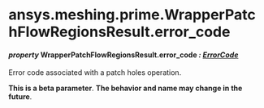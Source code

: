 # ansys.meshing.prime.WrapperPatchFlowRegionsResult.error_code



#### *property* WrapperPatchFlowRegionsResult.error_code *: [ErrorCode](ansys.meshing.prime.ErrorCode.md#ansys.meshing.prime.ErrorCode)*

Error code associated with a patch holes operation.

**This is a beta parameter**. **The behavior and name may change in the future**.

<!-- !! processed by numpydoc !! -->

